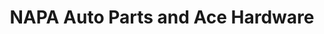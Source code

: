---
title: "NAPA Auto Parts and Ace Hardware"
url: /pickford/napa-auto-parts-and-ace-hardware/
shop: Baumarkt
---